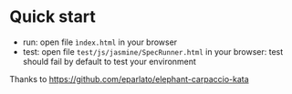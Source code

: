 # Quick start

 - run: open file `ìndex.html` in your browser
 - test: open file `test/js/jasmine/SpecRunner.html` in your browser: test should fail by default to test your environment


Thanks to https://github.com/eparlato/elephant-carpaccio-kata
